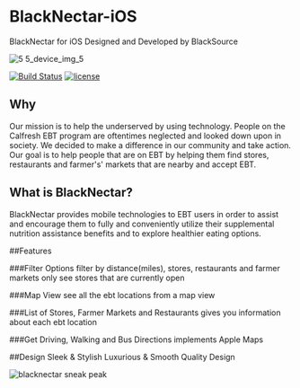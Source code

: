 # BlackNectar-iOS
BlackNectar for iOS
Designed and Developed by BlackSource

![5 5_device_img_5](https://cloud.githubusercontent.com/assets/20737269/21950061/0fb4218e-d9ac-11e6-9ec2-05a7c44e1b2f.jpg)

[![Build Status](https://travis-ci.org/BlackSourceLabs/BlackNectar-iOS.svg?branch=develop)](https://travis-ci.org/BlackSourceLabs/BlackNectar-iOS)
[![license](https://img.shields.io/github/license/BlackSourceLabs/BlackNectar-iOS.svg)]()

## Why
Our mission is to help the underserved by using technology. 
People on the Calfresh EBT program are oftentimes neglected and looked down upon in society.
We decided to make a difference in our community and take action.
Our goal is to help people that are on EBT by helping them find stores, restaurants and farmer's' markets that are nearby and accept EBT. 


## What is BlackNectar?
BlackNectar provides mobile technologies to EBT users in order to assist and encourage them to fully and conveniently utilize their supplemental nutrition assistance benefits and to explore healthier eating options.

    
##Features

###Filter Options 
filter by distance(miles), stores, restaurants and farmer markets 
only see stores that are currently open 

###Map View
see all the ebt locations from a map view 

###List of Stores, Farmer Markets and Restaurants
gives you information about each ebt location

###Get Driving, Walking and Bus Directions 
implements Apple Maps 


##Design 
Sleek & Stylish 
Luxurious & Smooth
Quality Design

![blacknectar sneak peak](https://cloud.githubusercontent.com/assets/20737269/21948639/3ffd67c0-d9a1-11e6-9496-72c1d029c456.gif)
